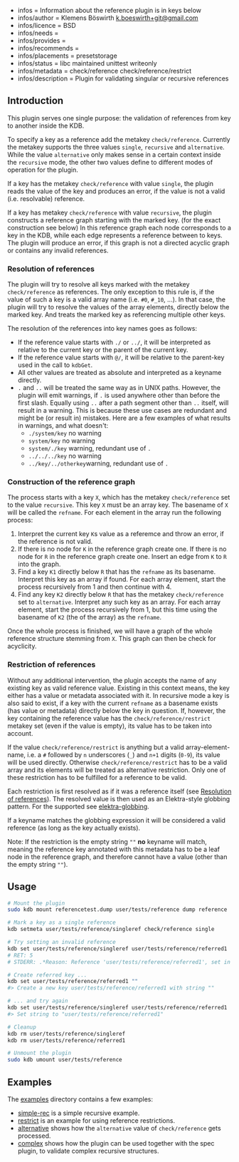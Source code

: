 - infos = Information about the reference plugin is in keys below
- infos/author = Klemens Böswirth <k.boeswirth+git@gmail.com>
- infos/licence = BSD
- infos/needs =
- infos/provides =
- infos/recommends =
- infos/placements = presetstorage
- infos/status = libc maintained unittest writeonly
- infos/metadata = check/reference check/reference/restrict
- infos/description = Plugin for validating singular or recursive references

## Introduction

This plugin serves one single purpose: the validation of references from key to another inside the KDB.

To specify a key as a reference add the metakey `check/reference`. Currently the metakey
supports the three values `single`, `recursive` and `alternative`. While the value
`alternative` only makes sense in a certain context inside the `recursive` mode, the other
two values define to different modes of operation for the plugin.

If a key has the metakey `check/reference` with value `single`, the plugin reads the value
of the key and produces an error, if the value is not a valid (i.e. resolvable) reference.

If a key has metakey `check/reference` with value `recursive`, the plugin constructs a
reference graph starting with the marked key. (for the exact construction see below)
In this reference graph each node corresponds to a key in the KDB, while each edge
represents a reference between to keys. The plugin will produce an error, if this graph
is not a directed acyclic graph or contains any invalid references.

### Resolution of references
The plugin will try to resolve all keys marked with the metakey `check/reference` as references.
The only exception to this rule is, if the value of such a key is a valid array name (i.e. `#0`,
`#_10`, ...). In that case, the plugin will try to resolve the values of the array elements,
directly below the marked key. And treats the marked key as referencing multiple other keys.

The resolution of the references into key names goes as follows:

* If the reference value starts with `./` or `../`, it will be interpreted as relative to
  the current key or the parent of the current key.
* If the reference value starts with `@/`, it will be relative to the parent-key used in the
  call to `kdbGet`.
* All other values are treated as absolute and interpreted as a keyname directly.
* `.` and `..` will be treated the same way as in UNIX paths. However, the plugin will emit
  warnings, if `.` is used anywhere other than before the first slash. Equally using `..`
  after a path segment other than `..` itself, will result in a warning. This is because these
  use cases are redundant and might be (or result in) mistakes. Here are a few examples of what
  results in warnings, and what doesn't:
  * `./system/key` no warning
  * `system/key` no warning
  * `system/./key` warning, redundant use of `.`
  * `../../../key` no warning
  * `../key/../otherkey`warning, redundant use of `.`

### Construction of the reference graph

The process starts with a key `X`, which has the metakey `check/reference` set to the value
`recursive`. This key `X` must be an array key. The basename of `X` will be called the `refname`.
For each element in the array run the following process:

1. Interpret the current key `K`s value as a referemce and throw an error, if the reference
   is not valid.
2. If there is no node for `K` in the reference graph create one. If there is no node for
   `R` in the reference graph create one. Insert an edge from `K` to `R` into the graph.
3. Find a key `K1` directly below `R` that has the `refname` as its basename. Interpret this
   key as an array if found. For each array element, start the process recursively from 1
   and then continue with 4.
4. Find any key `K2` directly below `R` that has the metakey `check/reference` set to
   `alternative`. Interpret any such key as an array. For each array element, start the
   process recursively from 1, but this time using the basename of `K2` (the of the array)
   as the `refname`.

Once the whole process is finished, we will have a graph of the whole reference structure
stemming from `X`. This graph can then be check for acyclicity.

### Restriction of references

Without any additional intervention, the plugin accepts the name of any existing key as valid
reference value. Existing in this context means, the key either has a value or metadata
associated with it. In recursive mode a key is also said to exist, if a key with the current
`refname` as a basename exists (has value or metadata) directly below the key in question.
If, however, the key containing the reference value has the `check/reference/restrict` metakey
set (even if the value is empty), its value has to be taken into account.

If the value `check/reference/restrict` is anything but a valid array-element-name, i.e. a `#`
followed by `n` underscores (`_`) and `n+1` digits (`0-9`), its value will be used directly.
Otherwise `check/reference/restrict` has to be a valid array and its elements will be treated
as alternative restriction. Only one of these restriction has to be fulfilled for a reference to
be valid.

Each restriction is first resolved as if it was a reference itself (see
[Resolution of references](#resolution-of-references)). The resolved value is then used as an
Elektra-style globbing pattern. For the supported see [elektra-globbing](../../libs/README.md#globbing).

If a keyname matches the globbing expression it will be considered a valid reference
(as long as the key actually exists).

Note: If the restriction is the empty string `""` **no** keyname will match, meaning
the reference key annotated with this metadata has to be a leaf node in the reference graph,
and therefore cannot have a value (other than the empty string `""`).

## Usage

```sh
# Mount the plugin
sudo kdb mount referencetest.dump user/tests/reference dump reference

# Mark a key as a single reference
kdb setmeta user/tests/reference/singleref check/reference single

# Try setting an invalid reference
kdb set user/tests/reference/singleref user/tests/reference/referred1
# RET: 5
# STDERR: .*Reason: Reference 'user/tests/reference/referred1', set in key 'user/tests/reference/singleref', does not reference an existing key.*

# Create referred key ...
kdb set user/tests/reference/referred1 ""
#> Create a new key user/tests/reference/referred1 with string ""

# ... and try again
kdb set user/tests/reference/singleref user/tests/reference/referred1
#> Set string to "user/tests/reference/referred1"

# Cleanup
kdb rm user/tests/reference/singleref
kdb rm user/tests/reference/referred1

# Unmount the plugin
sudo kdb umount user/tests/reference
```

## Examples

The [examples](examples/) directory contains a few examples:

* [simple-rec](examples/simple-rec/) is a simple recursive example.
* [restrict](examples/restrict/) is an example for using reference restrictions.
* [alternative](examples/alternative/) shows how the `alternative` value of `check/reference` gets processed.
* [complex](examples/complex/) shows how the plugin can be used together with the spec plugin, to
  validate complex recursive structures.

